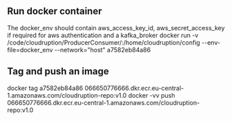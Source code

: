 ## Run docker container

The docker_env should contain aws_access_key_id, aws_secret_access_key if required for aws authentication and a kafka_broker
docker run -v /code/cloudruption/ProducerConsumer/:/home/cloudruption/config --env-file=docker_env --network="host" a7582eb84a86


## Tag and push an image

docker tag a7582eb84a86 066650776666.dkr.ecr.eu-central-1.amazonaws.com/cloudruption-repo:v1.0
docker -vv push 066650776666.dkr.ecr.eu-central-1.amazonaws.com/cloudruption-repo:v1.0
